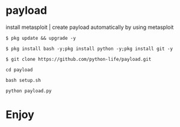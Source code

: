 # payload
install metasploit | create payload automatically by using metasploit

``
$ pkg update && upgrade -y
``

``
$ pkg install bash -y;pkg install python -y;pkg install git -y
``

``
$ git clone https://github.com/python-life/payload.git
``

``
cd payload
``

``
bash setup.sh
``


``
python payload.py
``

# Enjoy 
